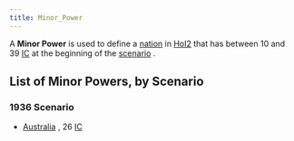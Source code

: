 ```yaml
---
title: Minor_Power
---
```

 A **Minor Power** is used to define a [nation](/wiki/index.php?title=Nation&action=edit&redlink=1 "Nation (page does not exist)") in [HoI2](/wiki/HoI2 "HoI2") that has between 10 and 39 [IC](/wiki/IC "IC") at the beginning of the [scenario](/wiki/index.php?title=Scenario&action=edit&redlink=1 "Scenario (page does not exist)") .

List of Minor Powers, by Scenario
---------------------------------

### 1936 Scenario

*   [Australia](/wiki/Australia "Australia") , 26 [IC](/wiki/IC "IC")